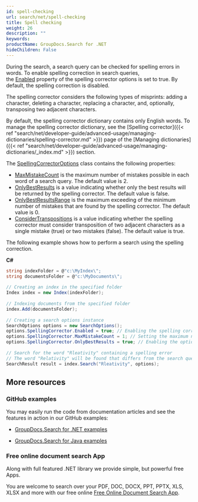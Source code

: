```yaml
---
id: spell-checking
url: search/net/spell-checking
title: Spell checking
weight: 26
description: ""
keywords: 
productName: GroupDocs.Search for .NET
hideChildren: False
---
```

During the search, a search query can be checked for spelling errors in words. To enable spelling correction in search queries, the [Enabled](https://apireference.groupdocs.com/net/search/groupdocs.search.options/spellingcorrectoroptions/properties/enabled) property of the spelling corrector options is set to true. By default, the spelling correction is disabled.

The spelling corrector considers the following types of misprints: adding a character, deleting a character, replacing a character, and, optionally, transposing two adjacent characters.

By default, the spelling corrector dictionary contains only English words. To manage the spelling corrector dictionary, see the [Spelling corrector]({{< ref "search/net/developer-guide/advanced-usage/managing-dictionaries/spelling-corrector.md" >}}) page of the [Managing dictionaries]({{< ref "search/net/developer-guide/advanced-usage/managing-dictionaries/_index.md" >}}) section.

The [SpellingCorrectorOptions](https://apireference.groupdocs.com/net/search/groupdocs.search.options/spellingcorrectoroptions) class contains the following properties:

*   [MaxMistakeCount](https://apireference.groupdocs.com/net/search/groupdocs.search.options/spellingcorrectoroptions/properties/maxmistakecount) is the maximum number of mistakes possible in each word of a search query. The default value is 2.
*   [OnlyBestResults](https://apireference.groupdocs.com/net/search/groupdocs.search.options/spellingcorrectoroptions/properties/onlybestresults) is a value indicating whether only the best results will be returned by the spelling corrector. The default value is false.
*   [OnlyBestResultsRange](https://apireference.groupdocs.com/net/search/groupdocs.search.options/spellingcorrectoroptions/properties/onlybestresultsrange) is the maximum exceeding of the minimum number of mistakes that are found by the spelling corrector. The default value is 0.
*   [ConsiderTranspositions](https://apireference.groupdocs.com/net/search/groupdocs.search.options/spellingcorrectoroptions/properties/considertranspositions) is a value indicating whether the spelling corrector must consider transposition of two adjacent characters as a single mistake (true) or two mistakes (false). The default value is true.

The following example shows how to perform a search using the spelling correction.

**C#**

```csharp
string indexFolder = @"c:\MyIndex\";
string documentsFolder = @"c:\MyDocuments\";
 
// Creating an index in the specified folder
Index index = new Index(indexFolder);
 
// Indexing documents from the specified folder
index.Add(documentsFolder);
 
// Creating a search options instance
SearchOptions options = new SearchOptions();
options.SpellingCorrector.Enabled = true; // Enabling the spelling correction
options.SpellingCorrector.MaxMistakeCount = 1; // Setting the maximum number of mistakes
options.SpellingCorrector.OnlyBestResults = true; // Enabling the option for only the best results of the spelling correction
 
// Search for the word "Rleativity" containing a spelling error
// The word "Relativity" will be found that differs from the search query in two transposed letters
SearchResult result = index.Search("Rleativity", options);
```

## More resources

### GitHub examples

You may easily run the code from documentation articles and see the features in action in our GitHub examples:

*   [GroupDocs.Search for .NET examples](https://github.com/groupdocs-search/GroupDocs.Search-for-.NET)
    
*   [GroupDocs.Search for Java examples](https://github.com/groupdocs-search/GroupDocs.Search-for-Java)
    

### Free online document search App

Along with full featured .NET library we provide simple, but powerful free Apps.

You are welcome to search over your PDF, DOC, DOCX, PPT, PPTX, XLS, XLSX and more with our free online [Free Online Document Search App](https://products.groupdocs.app/search).
